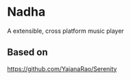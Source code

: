 # Nadha
A extensible, cross platform music player

## Based on 
https://github.com/YajanaRao/Serenity
